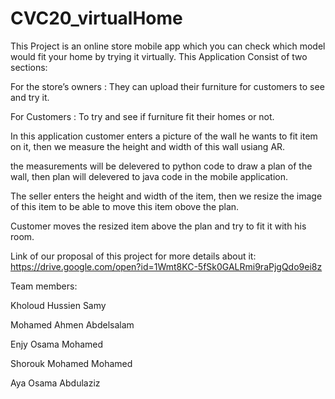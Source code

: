 # CVC20_virtualHome
This Project is an online store mobile app which you can check which model would fit your home by trying it virtually. 
This Application Consist of two sections:

For the store’s owners : They can upload their furniture for customers to see and try it.

For Customers : To try and see if furniture fit their homes or not.

In this application customer enters a picture of the wall he wants to fit item on it, then we measure the height and width of this wall usiang AR.

the measurements will be delevered to python code to draw a plan of the wall, then plan will delevered to java code in the mobile application.

The seller enters the height and width of the item, then we resize the image of this item to be able to move this item obove the plan.

Customer moves the resized item above the plan and try to fit it with his room.

Link of our proposal of this project for more details about it: https://drive.google.com/open?id=1Wmt8KC-5fSk0GALRmi9raPjgQdo9ei8z
 
Team members:

Kholoud Hussien Samy

Mohamed Ahmen Abdelsalam

Enjy Osama Mohamed

Shorouk Mohamed Mohamed

Aya Osama Abdulaziz
